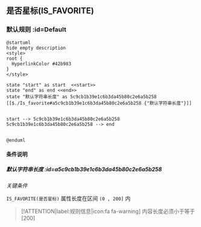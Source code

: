 ## 是否星标(IS_FAVORITE) <!-- {docsify-ignore-all} -->

   

### 默认规则 :id=Default

```plantuml
@startuml
hide empty description
<style>
root {
  HyperlinkColor #42b983
}
</style>

state "start" as start  <<start>>
state "end" as end <<end>>
state "默认字符串长度" as 5c9cb1b39e1c6b3da45b80c2e6a5b258 [[$./Is_favorite#a5c9cb1b39e1c6b3da45b80c2e6a5b258 {"默认字符串长度"}]]


start --> 5c9cb1b39e1c6b3da45b80c2e6a5b258 
5c9cb1b39e1c6b3da45b80c2e6a5b258 --> end 


@enduml
```

#### 条件说明

##### 默认字符串长度 :id=a5c9cb1b39e1c6b3da45b80c2e6a5b258


*关键条件*


`IS_FAVORITE(是否星标)` 属性长度在区间 `(0 , 200]` 内

> [!ATTENTION|label:规则信息|icon:fa fa-warning]
> 内容长度必须小于等于[200]







